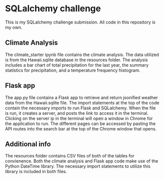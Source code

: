 # SQLalchemy challenge
This is my SQLalchemy challenge submission. All code in this repository is my own.
## Climate Analysis
The climate_starter ipynb file contains the climate analysis. The data utilized is from the Hawaii.sqlite database in the resources folder. The analysis includes a bar chart of total precipitation for the last year, the summary statistics for precipitation, and a temperature frequency histogram. 
## Flask app
The app.py file contains a Flask app to retrieve and return jsonified weather data from the Hawaii.sqlite file. The import statements at the top of the code contain the necessary imports to run Flask and SQLalchemy. When the file is run, it creates a server, and posts the link to access it in the terminal. Clicking on the server ip in the terminal will open a window in Chrome for the application to run. The different pages can be accessed by pasting the API routes into the search bar at the top of the Chrome window that opens. 
## Additional info
The resources folder contains CSV files of both of the tables for convienence. Both the climate analysis and Flask app code make use of the Python DateTime library. The necessary import statements to utilize this library is included in both files. 
